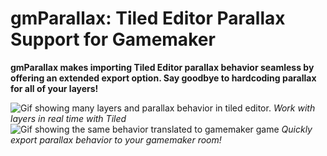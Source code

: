 # gmParallax: Tiled Editor Parallax Support for Gamemaker
**gmParallax makes importing Tiled Editor parallax behavior seamless by offering an extended export option. Say goodbye to hardcoding parallax for all of your layers!**

![Gif showing many layers and parallax behavior in tiled editor.](/images/exampleA.gif)
*Work with layers in real time with Tiled*
![Gif showing the same behavior translated to gamemaker game](/images/exampleB.gif)
*Quickly export parallax behavior to your gamemaker room!*
